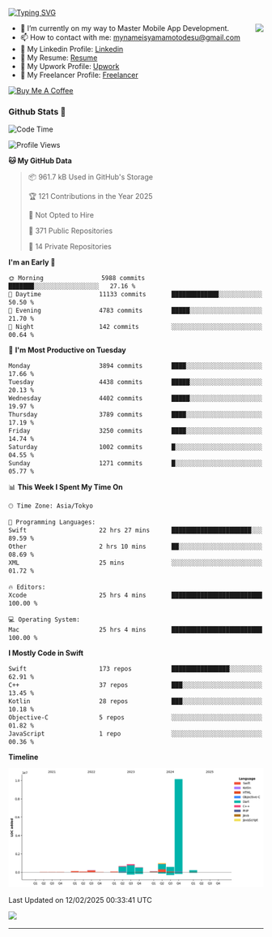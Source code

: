 
[![Typing SVG](https://readme-typing-svg.demolab.com/?lines=Thank+You+For+Visiting!!;You+Are+Welcome✨;I+am+Kyo+Yamamoto;Mobile+Developer)](https://git.io/typing-svg)
<p>
<img align="right" src="https://media.giphy.com/media/26ufdb3cYKwbRtYVW/giphy.gif" style="max-width:100%;" height="150px">

- 🌱 I’m currently on my way to Master Mobile App Development.
- 📫 How to contact with me: mynameisyamamotodesu@gmail.com
- 🔗 My Linkedin Profile: [Linkedin](https://www.linkedin.com/in/kyo-yamamoto-a2ab50239)
- 🔗 My Resume: [Resume](https://www.kickresume.com/cv/rNok4e/)
- 🔗 My Upwork Profile: [Upwork](https://www.upwork.com/freelancers/~01aa9115102bb4af25)
- 🔗 My Freelancer Profile: [Freelancer](https://www.freelancer.com/u/yamamotodesu)

<a href="https://www.buymeacoffee.com/kyoyamamoto" target="_blank"><img src="https://cdn.buymeacoffee.com/buttons/default-orange.png" alt="Buy Me A Coffee" height="41" width="174"></a>

### Github Stats 🥇 
<!--START_SECTION:waka-->
![Code Time](http://img.shields.io/badge/Code%20Time-1%2C049%20hrs%2031%20mins-blue)

![Profile Views](http://img.shields.io/badge/Profile%20Views-0-blue)

**🐱 My GitHub Data** 

> 📦 961.7 kB Used in GitHub's Storage 
 > 
> 🏆 121 Contributions in the Year 2025
 > 
> 🚫 Not Opted to Hire
 > 
> 📜 371 Public Repositories 
 > 
> 🔑 14 Private Repositories 
 > 
**I'm an Early 🐤** 

```text
🌞 Morning                5988 commits        ███████░░░░░░░░░░░░░░░░░░   27.16 % 
🌆 Daytime                11133 commits       █████████████░░░░░░░░░░░░   50.50 % 
🌃 Evening                4783 commits        █████░░░░░░░░░░░░░░░░░░░░   21.70 % 
🌙 Night                  142 commits         ░░░░░░░░░░░░░░░░░░░░░░░░░   00.64 % 
```
📅 **I'm Most Productive on Tuesday** 

```text
Monday                   3894 commits        ████░░░░░░░░░░░░░░░░░░░░░   17.66 % 
Tuesday                  4438 commits        █████░░░░░░░░░░░░░░░░░░░░   20.13 % 
Wednesday                4402 commits        █████░░░░░░░░░░░░░░░░░░░░   19.97 % 
Thursday                 3789 commits        ████░░░░░░░░░░░░░░░░░░░░░   17.19 % 
Friday                   3250 commits        ████░░░░░░░░░░░░░░░░░░░░░   14.74 % 
Saturday                 1002 commits        █░░░░░░░░░░░░░░░░░░░░░░░░   04.55 % 
Sunday                   1271 commits        █░░░░░░░░░░░░░░░░░░░░░░░░   05.77 % 
```


📊 **This Week I Spent My Time On** 

```text
🕑︎ Time Zone: Asia/Tokyo

💬 Programming Languages: 
Swift                    22 hrs 27 mins      ██████████████████████░░░   89.59 % 
Other                    2 hrs 10 mins       ██░░░░░░░░░░░░░░░░░░░░░░░   08.69 % 
XML                      25 mins             ░░░░░░░░░░░░░░░░░░░░░░░░░   01.72 % 

🔥 Editors: 
Xcode                    25 hrs 4 mins       █████████████████████████   100.00 % 

💻 Operating System: 
Mac                      25 hrs 4 mins       █████████████████████████   100.00 % 
```

**I Mostly Code in Swift** 

```text
Swift                    173 repos           ████████████████░░░░░░░░░   62.91 % 
C++                      37 repos            ███░░░░░░░░░░░░░░░░░░░░░░   13.45 % 
Kotlin                   28 repos            ███░░░░░░░░░░░░░░░░░░░░░░   10.18 % 
Objective-C              5 repos             ░░░░░░░░░░░░░░░░░░░░░░░░░   01.82 % 
JavaScript               1 repo              ░░░░░░░░░░░░░░░░░░░░░░░░░   00.36 % 
```



**Timeline**

![Lines of Code chart](https://raw.githubusercontent.com/YamamotoDesu/YamamotoDesu/main/assets/bar_graph.png)


 Last Updated on 12/02/2025 00:33:41 UTC
<!--END_SECTION:waka-->

![](https://github-profile-summary-cards.vercel.app/api/cards/profile-details?username=YamamotoDesu&theme=vue)

----
